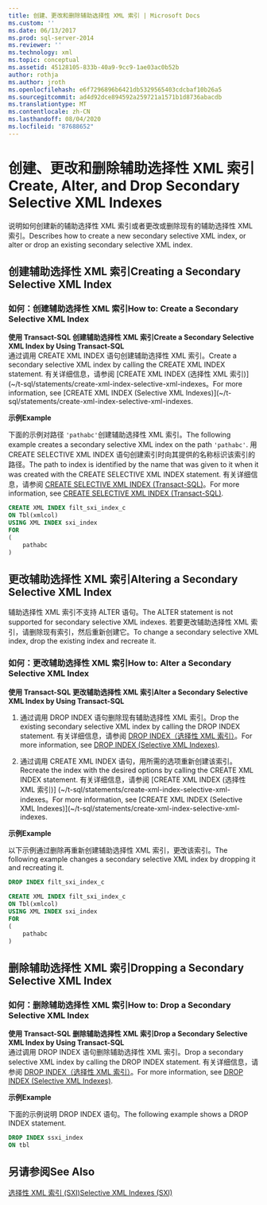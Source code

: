```yaml
---
title: 创建、更改和删除辅助选择性 XML 索引 | Microsoft Docs
ms.custom: ''
ms.date: 06/13/2017
ms.prod: sql-server-2014
ms.reviewer: ''
ms.technology: xml
ms.topic: conceptual
ms.assetid: 45128105-833b-40a9-9cc9-1ae03ac0b52b
author: rothja
ms.author: jroth
ms.openlocfilehash: e6f7296896b6421db5329565403cdcbaf10b26a5
ms.sourcegitcommit: ad4d92dce894592a259721a1571b1d8736abacdb
ms.translationtype: MT
ms.contentlocale: zh-CN
ms.lasthandoff: 08/04/2020
ms.locfileid: "87688652"
---
```

# <a name="create-alter-and-drop-secondary-selective-xml-indexes"></a><span data-ttu-id="185e8-102">创建、更改和删除辅助选择性 XML 索引</span><span class="sxs-lookup"><span data-stu-id="185e8-102">Create, Alter, and Drop Secondary Selective XML Indexes</span></span>
  <span data-ttu-id="185e8-103">说明如何创建新的辅助选择性 XML 索引或者更改或删除现有的辅助选择性 XML 索引。</span><span class="sxs-lookup"><span data-stu-id="185e8-103">Describes how to create a new secondary selective XML index, or alter or drop an existing secondary selective XML index.</span></span>  
  
##  <a name="creating-a-secondary-selective-xml-index"></a><a name="create"></a> <span data-ttu-id="185e8-104">创建辅助选择性 XML 索引</span><span class="sxs-lookup"><span data-stu-id="185e8-104">Creating a Secondary Selective XML Index</span></span>  
  
### <a name="how-to-create-a-secondary-selective-xml-index"></a><span data-ttu-id="185e8-105">如何：创建辅助选择性 XML 索引</span><span class="sxs-lookup"><span data-stu-id="185e8-105">How to: Create a Secondary Selective XML Index</span></span>  
 <span data-ttu-id="185e8-106">**使用 Transact-SQL 创建辅助选择性 XML 索引**</span><span class="sxs-lookup"><span data-stu-id="185e8-106">**Create a Secondary Selective XML Index by Using Transact-SQL**</span></span>  
 <span data-ttu-id="185e8-107">通过调用 CREATE XML INDEX 语句创建辅助选择性 XML 索引。</span><span class="sxs-lookup"><span data-stu-id="185e8-107">Create a secondary selective XML index by calling the CREATE XML INDEX statement.</span></span> <span data-ttu-id="185e8-108">有关详细信息，请参阅 [CREATE XML INDEX &#40;选择性 XML 索引&#41;] (~/t-sql/statements/create-xml-index-selective-xml-indexes。</span><span class="sxs-lookup"><span data-stu-id="185e8-108">For more information, see [CREATE XML INDEX &#40;Selective XML Indexes&#41;](~/t-sql/statements/create-xml-index-selective-xml-indexes.</span></span>  
  
 <span data-ttu-id="185e8-109">**示例**</span><span class="sxs-lookup"><span data-stu-id="185e8-109">**Example**</span></span>  
  
 <span data-ttu-id="185e8-110">下面的示例对路径 `'pathabc'`创建辅助选择性 XML 索引。</span><span class="sxs-lookup"><span data-stu-id="185e8-110">The following example creates a secondary selective XML index on the path `'pathabc'`.</span></span> <span data-ttu-id="185e8-111">用 CREATE SELECTIVE XML INDEX 语句创建索引时向其提供的名称标识该索引的路径。</span><span class="sxs-lookup"><span data-stu-id="185e8-111">The path to index is identified by the name that was given to it when it was created with the CREATE SELECTIVE XML INDEX statement.</span></span> <span data-ttu-id="185e8-112">有关详细信息，请参阅 [CREATE SELECTIVE XML INDEX (Transact-SQL)](/sql/t-sql/statements/create-selective-xml-index-transact-sql)。</span><span class="sxs-lookup"><span data-stu-id="185e8-112">For more information, see [CREATE SELECTIVE XML INDEX &#40;Transact-SQL&#41;](/sql/t-sql/statements/create-selective-xml-index-transact-sql).</span></span>  
  
```sql  
CREATE XML INDEX filt_sxi_index_c  
ON Tbl(xmlcol)  
USING XML INDEX sxi_index  
FOR  
(  
    pathabc  
)  
```  
  
  
##  <a name="altering-a-secondary-selective-xml-index"></a><a name="alter"></a> <span data-ttu-id="185e8-113">更改辅助选择性 XML 索引</span><span class="sxs-lookup"><span data-stu-id="185e8-113">Altering a Secondary Selective XML Index</span></span>  
 <span data-ttu-id="185e8-114">辅助选择性 XML 索引不支持 ALTER 语句。</span><span class="sxs-lookup"><span data-stu-id="185e8-114">The ALTER statement is not supported for secondary selective XML indexes.</span></span> <span data-ttu-id="185e8-115">若要更改辅助选择性 XML 索引，请删除现有索引，然后重新创建它。</span><span class="sxs-lookup"><span data-stu-id="185e8-115">To change a secondary selective XML index, drop the existing index and recreate it.</span></span>  
  
### <a name="how-to-alter-a-secondary-selective-xml-index"></a><span data-ttu-id="185e8-116">如何：更改辅助选择性 XML 索引</span><span class="sxs-lookup"><span data-stu-id="185e8-116">How to: Alter a Secondary Selective XML Index</span></span>  
 <span data-ttu-id="185e8-117">**使用 Transact-SQL 更改辅助选择性 XML 索引**</span><span class="sxs-lookup"><span data-stu-id="185e8-117">**Alter a Secondary Selective XML Index by Using Transact-SQL**</span></span>  
 1.  <span data-ttu-id="185e8-118">通过调用 DROP INDEX 语句删除现有辅助选择性 XML 索引。</span><span class="sxs-lookup"><span data-stu-id="185e8-118">Drop the existing secondary selective XML index by calling the DROP INDEX statement.</span></span> <span data-ttu-id="185e8-119">有关详细信息，请参阅 [DROP INDEX（选择性 XML 索引）](../indexes/indexes.md)。</span><span class="sxs-lookup"><span data-stu-id="185e8-119">For more information, see [DROP INDEX &#40;Selective XML Indexes&#41;](../indexes/indexes.md).</span></span>  
  
2.  <span data-ttu-id="185e8-120">通过调用 CREATE XML INDEX 语句，用所需的选项重新创建该索引。</span><span class="sxs-lookup"><span data-stu-id="185e8-120">Recreate the index with the desired options by calling the CREATE XML INDEX statement.</span></span> <span data-ttu-id="185e8-121">有关详细信息，请参阅 [CREATE XML INDEX &#40;选择性 XML 索引&#41;] (~/t-sql/statements/create-xml-index-selective-xml-indexes。</span><span class="sxs-lookup"><span data-stu-id="185e8-121">For more information, see [CREATE XML INDEX &#40;Selective XML Indexes&#41;](~/t-sql/statements/create-xml-index-selective-xml-indexes.</span></span>  
  
 <span data-ttu-id="185e8-122">**示例**</span><span class="sxs-lookup"><span data-stu-id="185e8-122">**Example**</span></span>  
  
 <span data-ttu-id="185e8-123">以下示例通过删除再重新创建辅助选择性 XML 索引，更改该索引。</span><span class="sxs-lookup"><span data-stu-id="185e8-123">The following example changes a secondary selective XML index by dropping it and recreating it.</span></span>  
  
```sql  
DROP INDEX filt_sxi_index_c  
  
CREATE XML INDEX filt_sxi_index_c  
ON Tbl(xmlcol)  
USING XML INDEX sxi_index  
FOR  
(  
    pathabc  
)  
```  
  
  
##  <a name="dropping-a-secondary-selective-xml-index"></a><a name="drop"></a> <span data-ttu-id="185e8-124">删除辅助选择性 XML 索引</span><span class="sxs-lookup"><span data-stu-id="185e8-124">Dropping a Secondary Selective XML Index</span></span>  
  
### <a name="how-to-drop-a-secondary-selective-xml-index"></a><span data-ttu-id="185e8-125">如何：删除辅助选择性 XML 索引</span><span class="sxs-lookup"><span data-stu-id="185e8-125">How to: Drop a Secondary Selective XML Index</span></span>  
 <span data-ttu-id="185e8-126">**使用 Transact-SQL 删除辅助选择性 XML 索引**</span><span class="sxs-lookup"><span data-stu-id="185e8-126">**Drop a Secondary Selective XML Index by Using Transact-SQL**</span></span>  
 <span data-ttu-id="185e8-127">通过调用 DROP INDEX 语句删除辅助选择性 XML 索引。</span><span class="sxs-lookup"><span data-stu-id="185e8-127">Drop a secondary selective XML index by calling the DROP INDEX statement.</span></span> <span data-ttu-id="185e8-128">有关详细信息，请参阅 [DROP INDEX（选择性 XML 索引）](../indexes/indexes.md)。</span><span class="sxs-lookup"><span data-stu-id="185e8-128">For more information, see [DROP INDEX &#40;Selective XML Indexes&#41;](../indexes/indexes.md).</span></span>  
  
 <span data-ttu-id="185e8-129">**示例**</span><span class="sxs-lookup"><span data-stu-id="185e8-129">**Example**</span></span>  
  
 <span data-ttu-id="185e8-130">下面的示例说明 DROP INDEX 语句。</span><span class="sxs-lookup"><span data-stu-id="185e8-130">The following example shows a DROP INDEX statement.</span></span>  
  
```sql  
DROP INDEX ssxi_index  
ON tbl  
```  
  
  
## <a name="see-also"></a><span data-ttu-id="185e8-131">另请参阅</span><span class="sxs-lookup"><span data-stu-id="185e8-131">See Also</span></span>  
 [<span data-ttu-id="185e8-132">选择性 XML 索引 (SXI)</span><span class="sxs-lookup"><span data-stu-id="185e8-132">Selective XML Indexes &#40;SXI&#41;</span></span>](selective-xml-indexes-sxi.md)  
  
  
